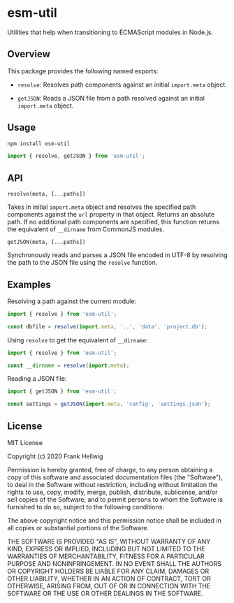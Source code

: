 # esm-util

Utilities that help when transitioning to ECMAScript modules in Node.js.

## Overview

This package provides the following named exports:

- `resolve`: Resolves path components against an initial `import.meta` object.

- `getJSON`: Reads a JSON file from a path resolved against an initial `import.meta` object.

## Usage

```bash
npm install esm-util
```

```javascript
import { resolve, getJSON } from 'esm-util';
```

## API

`resolve(meta, [...paths])`

Takes in initial `import.meta` object and resolves the specified path components against the `url` property in that object. Returns an absolute path. If no additional path components are specified, this function returns the equivalent of `__dirname` from CommonJS modules.

`getJSON(meta, [...paths])`

Synchronously reads and parses a JSON file encoded in UTF-8 by resolving the path to the JSON file using the `resolve` function.

## Examples

Resolving a path against the current module:

```javascript
import { resolve } from 'esm-util';

const dbfile = resolve(import.meta, '..', 'data', 'project.db');
```

Using `resolve` to get the equivalent of `__dirname`:

```javascript
import { resolve } from 'esm-util';

const __dirname = resolve(import.meta);
```

Reading a JSON file:

```javascript
import { getJSON } from 'esm-util';

const settings = getJSON(import.meta, 'config', 'settings.json');
```

## License

MIT License

Copyright (c) 2020 Frank Hellwig

Permission is hereby granted, free of charge, to any person obtaining a copy
of this software and associated documentation files (the "Software"), to deal
in the Software without restriction, including without limitation the rights
to use, copy, modify, merge, publish, distribute, sublicense, and/or sell
copies of the Software, and to permit persons to whom the Software is
furnished to do so, subject to the following conditions:

The above copyright notice and this permission notice shall be included in all
copies or substantial portions of the Software.

THE SOFTWARE IS PROVIDED "AS IS", WITHOUT WARRANTY OF ANY KIND, EXPRESS OR
IMPLIED, INCLUDING BUT NOT LIMITED TO THE WARRANTIES OF MERCHANTABILITY,
FITNESS FOR A PARTICULAR PURPOSE AND NONINFRINGEMENT. IN NO EVENT SHALL THE
AUTHORS OR COPYRIGHT HOLDERS BE LIABLE FOR ANY CLAIM, DAMAGES OR OTHER
LIABILITY, WHETHER IN AN ACTION OF CONTRACT, TORT OR OTHERWISE, ARISING FROM,
OUT OF OR IN CONNECTION WITH THE SOFTWARE OR THE USE OR OTHER DEALINGS IN THE
SOFTWARE.
